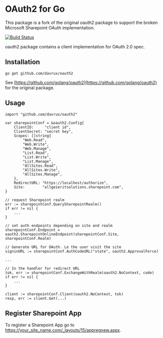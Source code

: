 # OAuth2 for Go

This package is a fork of the original oauth2 package to support the
broken Microsoft Sharepoint OAuth implementation.

[![Build Status](https://travis-ci.org/golang/oauth2.svg?branch=master)](https://travis-ci.org/golang/oauth2)

oauth2 package contains a client implementation for OAuth 2.0 spec.

## Installation

~~~~
go get github.com/davrux/oauth2
~~~~

See [https://github.com/golang/oauth2](https://github.com/golang/oauth2) for the original
package.


## Usage

    import "github.com/davrux/oauth2"

    var sharepointConf = &oauth2.Config{
	    ClientID:     "client id",
	    ClientSecret: "secret key",
	    Scopes: []string{
		    "Web.Read",
		    "Web.Write",
		    "Web.Manage",
		    "List.Read",
		    "List.Write",
		    "List.Manage",
		    "AllSites.Read",
		    "AllSites.Write",
		    "AllSites.Manage",
	    },
	    RedirectURL: "https://localhost/authorize",
	    Site:        "allgeieritsolutions.sharepoint.com",
    }

    // request Sharepoint realm
	err := sharepointConf.QuerySharepointRealm()
	if err != nil {
        ...
	}

    // set auth endpoints depending on site and realm
	sharepointConf.Endpoint = oauth2.SharepointOnlineEndpoint(sharepointConf.Site, sharepointConf.Realm)

    // Generate URL for OAuth. Le the user visit the site
	signinURL := sharepointConf.AuthCodeURL("state", oauth2.ApprovalForce)

    ...

    // In the handler for redirect URL
	tok, err := sharepointConf.ExchangeWithRealm(oauth2.NoContext, code)
	if err != nil {
        ...
	}

	client := sharepointConf.Client(oauth2.NoContext, tok)
	resp, err := client.Get(...)


## Register Sharepoint App

To register a Sharepoint App go to
https://your_site_name.com/_layouts/15/appregnew.aspx.
